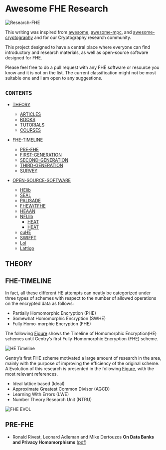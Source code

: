 # Awesome FHE Research

![Research-FHE](https://github.com/arupmondal-cs/Research-FHE/blob/master/Figure/Research-FHE.png)

This writing was inspired from [awesome](https://github.com/sindresorhus/awesome), [awesome-mpc](https://github.com/arupmondal-cs/awesome-mpc), and [awesome-cryptography](https://github.com/arupmondal-cs/awesome-cryptography) and for our Cryptography research community.

This project designed to have a central place where everyone can find introductory and research materials, as well as open-source software designed for FHE. 

Please feel free to do a pull request with any FHE software or resource you know and it is not on the list. The current classification might not be most suitable one and I am open to any suggestions.

## **```CONTENTS```**

  * [THEORY](#THEORY)
    * [ARTICLES](#ARTICLES)
    * [BOOKS](#BOOKS)
    * [TUTORIALS](#TUTORIALS)
    * [COURSES](COURSES)
    
  * [FHE-TIMELINE](#FHE-TIMELINE)
    * [PRE-FHE](#PRE-FHE)
    * [FIRST-GENERATION](#FIRST-GENERATION)
    * [SECOND-GENERATION](#SECOND-GENERATION)
    * [THIRD-GENERATION](#THIRD-GENERATION)
    * [SURVEY](#SURVEY)
   
  * [OPEN-SOURCE-SOFTWARE](#OPEN-SOURCE-SOFTWARE)
    * [HElib](#HElib)
    * [SEAL](#SEAL)
    * [PALISADE](#PALISADE)
    * [FHEW/TFHE](#FHEW/TFHE)
    * [HEAAN](#HEAAN)
    * [NFLlib](#NFLlib)
      * [HEAT](#HEAT1)
      * [HEAT](#HEAT2)
    * [cuHE](#cuHE)
    * [SWIFFT](#SWIFFT)
    * [Lol](#Lol)
    * [Lattigo](#Lattigo)


 

## THEORY


## FHE-TIMELINE

In fact, all these different HE attempts can neatly be categorized under three types of schemes with respect to the number of allowed operations on the encrypted data as follows:

 * Partially Homomorphic Encryption (PHE)
 * Somewhat Homomorphic Encryption (SWHE)
 * Fully Homo-morphic Encryption (FHE)

The following [Figure](https://github.com/arupmondal-cs/Research-FHE/blob/master/Figure/HE-TIMELINE.png) shows the Timeline of Homomorphic Encryption(HE) schemes until Gentry’s first Fully-Homomorphic Encryption (FHE) scheme.


![HE Timeline](https://github.com/arupmondal-cs/Research-FHE/blob/master/Figure/HE-TIMELINE.png)

Gentry’s first FHE scheme motivated a large amount of research in the area, mainly with the purpose of improving the efficiency of the original scheme. A Evolution of this research is presented in the following [Figure](https://github.com/arupmondal-cs/Research-FHE/blob/master/Figure/FHE-EVOLUATION.png), with the most relevant references.

 * Ideal lattice based (Ideal)
 * Approximate Greatest Common Divisor (AGCD)
 * Learning With Errors (LWE)
 * Number Theory Research Unit (NTRU)

![FHE EVOL](https://github.com/arupmondal-cs/Research-FHE/blob/master/Figure/FHE-EVOLUATION.png)


## PRE-FHE

 * Ronald Rivest, Leonard Adleman and Mike Dertouzos
   **On Data Banks and Privacy Homomorphisms** ([pdf](http://people.csail.mit.edu/rivest/RivestAdlemanDertouzos-OnDataBanksAndPrivacyHomomorphisms.pdf))
   

